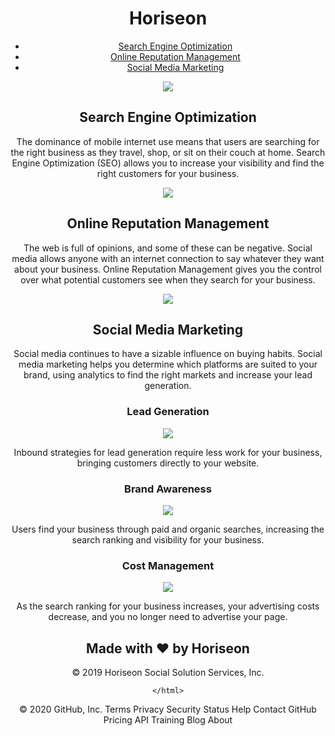 <!DOCTYPE html>
<html lang="en-us">

<head>
    <meta charset="UTF-8" />
    <link rel="stylesheet" href="./assets/css/style.css">
    <title>website</title>
</head>

<body>
    <header>
        <h1>Hori<span class="seo">seo</span>n</h1>
        <nav>
            <ul>
                <li><a href="#search-engine-optimization">Search Engine Optimization</a></li>
                <li><a href="#online-reputation-management">Online Reputation Management</a></li>
                <li><a href="#social-media-marketing">Social Media Marketing</a></li>
            </ul>
        </nav>
        <section></section>
        <div class="content">
            <div id="search-engine-optimization" class="search-engine-optimization">
                <img src="./assets/images/search-engine-optimization.jpg" class="float-left" />
                <h2>Search Engine Optimization</h2>
                <p>
                    The dominance of mobile internet use means that users are searching for the right business as they travel, shop, or sit on their couch at home. Search Engine Optimization (SEO) allows you to increase your visibility and find the right customers for your business.
                </p>
            </div>
            <div id="online-reputation-management" class="online-reputation-management">
                <img src="./assets/images/online-reputation-management.jpg" class="float-right" />
                <h2>Online Reputation Management</h2>
                <p>
                    The web is full of opinions, and some of these can be negative. Social media allows anyone with an internet connection to say whatever they want about your business. Online Reputation Management gives you the control over what potential customers see when they search for your business.
                </p>
            </div>
            <div id="social-media-marketing" class="social-media-marketing">
                <img src="./assets/images/social-media-marketing.jpg" class="float-left" />
                <h2>Social Media Marketing</h2>
                <p>
                    Social media continues to have a sizable influence on buying habits. Social media marketing helps you determine which platforms are suited to your brand, using analytics to find the right markets and increase your lead generation.
                </p>
            </div>
        </div>
        <div class="benefits">
            <div class="benefit-lead">
                <h3>Lead Generation</h3>
                <img src="./assets/images/lead-generation.png" />
                <p>
                    Inbound strategies for lead generation require less work for your business, bringing customers directly to your website.
                </p>
            </div>
            <div class="benefit-brand">
                <h3>Brand Awareness</h3>
                <img src="./assets/images/brand-awareness.png" />
                <p>
                    Users find your business through paid and organic searches, increasing the search ranking and visibility for your business.
                </p>
                </div>
            <div class="benefit-cost">
                <h3>Cost Management</h3>
                <img src="./assets/images/cost-management.png"></img>
                <p>
                    As the search ranking for your business increases, your advertising costs decrease, and you no longer need to advertise your page.
                </p>
            </div>
        </div>
        <div class="footer">
            <h2>Made with ❤️️ by Horiseon</h2>
            <p>
                &copy; 2019 Horiseon Social Solution Services, Inc.
            </p>
        </div>
    </body>
    
    </html>
    
© 2020 GitHub, Inc.
Terms
Privacy
Security
Status
Help
Contact GitHub
Pricing
API
Training
Blog
About

